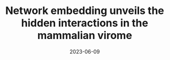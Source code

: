 ---
title: "Network embedding unveils the hidden interactions in the mammalian virome"
authors:
- Timothée Poisot
- Marie-Andrée Ouellet
- Nardus Mollentze
- Maxwell Farrell
- Daniel Becker
- lbrierley
- Gregory Albery
- Rory Gibb
- Stephanie Seifert
- Colin Carlson

date: "2023-06-09"
doi: "10.1016/j.patter.2023.100738"

publication_types: ["article-journal"]

publication: "*Patterns*, 4(6): 100738"
publication_short: ""

featured: false

links:
- name: Full text
  url: https://www.cell.com/patterns/fulltext/S2666-3899(23)00078-8

image:
  placement: 2
  caption: The global virome pre- and post-imputation.
  preview_only: false

# Associated Projects (optional).
#   Associate this publication with one or more of your projects.
#   Simply enter your project's folder or file name without extension.
#   E.g. `internal-project` references `content/project/internal-project/index.md`.
#   Otherwise, set `projects: []`.
projects: []
---